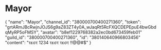 # Mayor
{
  "name": "Mayor",
  "channel_id": "380000700400271360",
  "token": "grtARmJBcRwjnJOJS6g9aZ83ZT4y0A_wJaqRt5RcFXQCDEPEpuE4bwGbdqMyRP5oFMSY",
  "avatar": "b8ef1229768382a2ec0bd673459feb01"
  "guild_id": "380000700400271360",
  "id": "380140640966803456"
  "content": "τεστ 1234 τεστ τεστ !!@@#$"
 }
